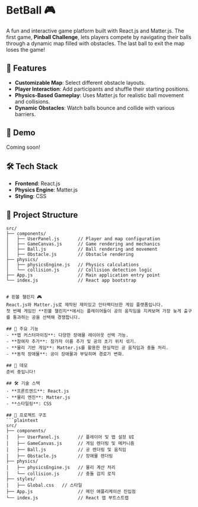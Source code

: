 # BetBall 🎮  
A fun and interactive game platform built with React.js and Matter.js. The first game, **Pinball Challenge**, lets players compete by navigating their balls through a dynamic map filled with obstacles. The last ball to exit the map loses the game!  

## 🌟 Features  
- **Customizable Map**: Select different obstacle layouts.  
- **Player Interaction**: Add participants and shuffle their starting positions.  
- **Physics-Based Gameplay**: Uses Matter.js for realistic ball movement and collisions.  
- **Dynamic Obstacles**: Watch balls bounce and collide with various barriers.  

## 🚀 Demo  
Coming soon!  

## 🛠️ Tech Stack  
- **Frontend**: React.js  
- **Physics Engine**: Matter.js  
- **Styling**: CSS  

## 📂 Project Structure  
```plaintext
src/
├── components/
│   ├── UserPanel.js       // Player and map configuration
│   ├── GameCanvas.js      // Game rendering and mechanics
│   ├── Ball.js            // Ball rendering and movement
│   ├── Obstacle.js        // Obstacle rendering
├── physics/
│   ├── physicsEngine.js   // Physics calculations
│   └── collision.js       // Collision detection logic
├── App.js                 // Main application entry point
└── index.js               // React app bootstrap


# 핀볼 챌린지 🎮  
React.js와 Matter.js로 제작된 재미있고 인터랙티브한 게임 플랫폼입니다.  
첫 번째 게임인 **핀볼 챌린지**에서는 플레이어들이 공의 움직임을 지켜보며 가장 늦게 출구를 통과하는 공을 선택해 경쟁합니다.  

## 🌟 주요 기능  
- **맵 커스터마이징**: 다양한 장애물 레이아웃 선택 가능.  
- **참여자 추가**: 참가자 이름 추가 및 공의 초기 위치 섞기.  
- **물리 기반 게임**: Matter.js를 활용한 현실적인 공 움직임과 충돌 처리.  
- **동적 장애물**: 공이 장애물과 부딪히며 경로가 변화.  

## 🚀 데모  
준비 중입니다!  

## 🛠️ 기술 스택  
- **프론트엔드**: React.js  
- **물리 엔진**: Matter.js  
- **스타일링**: CSS  

## 📂 프로젝트 구조  
```plaintext
src/
├── components/
│   ├── UserPanel.js       // 플레이어 및 맵 설정 UI
│   ├── GameCanvas.js      // 게임 렌더링 및 메커니즘
│   ├── Ball.js            // 공 렌더링 및 움직임
│   ├── Obstacle.js        // 장애물 렌더링
├── physics/
│   ├── physicsEngine.js   // 물리 계산 처리
│   └── collision.js       // 충돌 감지 로직
├── styles/
│   ├── Global.css   // 스타일
├── App.js                 // 메인 애플리케이션 진입점
└── index.js               // React 앱 부트스트랩